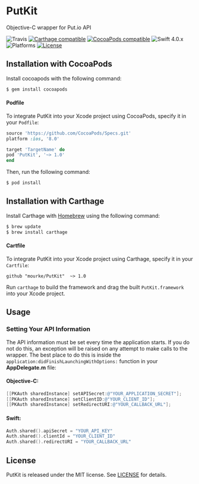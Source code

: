 # PutKit
Objective-C wrapper for Put.io API

![Travis](https://travis-ci.org/mourke/PutKit.svg?branch=master)
[![Carthage compatible](https://img.shields.io/badge/Carthage-compatible-4BC51D.svg?style=flat)](#installation-with-carthage) [![CocoaPods compatible](https://img.shields.io/cocoapods/v/PutKit.svg)](#installation-with-cocoapods) ![Swift 4.0.x](https://img.shields.io/badge/Swift-4.0.x-orange.svg) ![Platforms](https://img.shields.io/badge/platform-iOS%20%7C%20macOS%20%7C%20tvOS%20%7C%20watchOS-lightgrey.svg) [![License](https://img.shields.io/badge/license-MIT-414141.svg)](https://github.com/mourke/PutKit/blob/master/LICENSE)

## Installation with CocoaPods

Install cocoapods with the following command:

```bash
$ gem install cocoapods
```

#### Podfile

To integrate PutKit into your Xcode project using CocoaPods, specify it in your `Podfile`:

```ruby
source 'https://github.com/CocoaPods/Specs.git'
platform :ios, '8.0'

target 'TargetName' do
pod 'PutKit', '~> 1.0'
end
```

Then, run the following command:

```bash
$ pod install
```

## Installation with Carthage

Install Carthage with [Homebrew](http://brew.sh/) using the following command:

```bash
$ brew update
$ brew install carthage
```

#### Cartfile

To integrate PutKit into your Xcode project using Carthage, specify it in your `Cartfile`:

```ogdl
github "mourke/PutKit"  ~> 1.0
```

Run `carthage` to build the framework and drag the built `PutKit.framework` into your Xcode project.

## Usage

### Setting Your API Information

The API information must be set every time the application starts. If you do not do this, an exception will be raised on any attempt to make calls to the wrapper. The best place to do this is  inside the `application:didFinishLaunchingWithOptions:` function in your **AppDelegate.m** file:

#### Objective-C:
```objective-c
[[PKAuth sharedInstance] setAPISecret:@"YOUR_APPLICATION_SECRET"];
[[PKAuth sharedInstance] setClientID:@"YOUR_CLIENT_ID"];
[[PKAuth sharedInstance] setRedirectURI:@"YOUR_CALLBACK_URL"];
```

#### Swift:
```swift
Auth.shared().apiSecret = "YOUR_API_KEY"
Auth.shared().clientId = "YOUR_CLIENT_ID"
Auth.shared().redirectURI = "YOUR_CALLBACK_URL"
```

## License

PutKit is released under the MIT license. See [LICENSE](https://github.com/mourke/PutKit/blob/master/LICENSE) for details.
